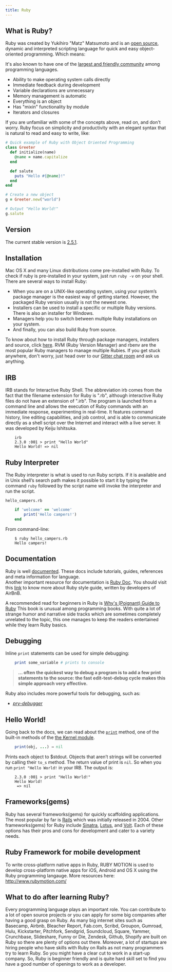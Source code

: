 ```yaml
---
title: Ruby
---
```


## What is Ruby?

Ruby was created by Yukihiro "Matz" Matsumoto and is an <a href='https://github.com/ruby/ruby' target='_blank' rel='nofollow'>open source</a>, dynamic and interpreted scripting language for quick and easy object-oriented programming. Which means:

It's also known to have one of the <a href="https://www.ruby-lang.org/en/community/">largest and friendly community</a> among programming languages. 

*   Ability to make operating system calls directly
*   Immediate feedback during development
*   Variable declarations are unnecessary
*   Memory management is automatic
*   Everything is an object
*   Has "mixin" functionality by module
*   Iterators and closures

If you are unfamiliar with some of the concepts above, read on, and don't worry. Ruby focus on simplicity and productivity with an elegant syntax that is natural to read and easy to write, like:
```ruby
# Quick example of Ruby with Object Oriented Programming
class Greeter
  def initialize(name)
    @name = name.capitalize
  end

  def salute
    puts "Hello #{@name}!"
  end
end

# Create a new object
g = Greeter.new("world")

# Output "Hello World!"
g.salute
```
## Version

The current stable version is [2.5.1](https://www.ruby-lang.org/en/news/2018/03/28/ruby-2-5-1-released/).

## Installation

Mac OS X and many Linux distributions come pre-installed with Ruby. To check if ruby is pre-installed in your system, just run `ruby -v` on your shell. There are several ways to install Ruby:

*   When you are on a UNIX-like operating system, using your system’s package manager is the easiest way of getting started. However, the packaged Ruby version usually is not the newest one.
*   Installers can be used to install a specific or multiple Ruby versions. There is also an installer for Windows.
*   Managers help you to switch between multiple Ruby installations on your system.
*   And finally, you can also build Ruby from source.

To know about how to install Ruby through package managers, installers and source, click <a href='https://www.ruby-lang.org/en/documentation/installation/' target='_blank' rel='nofollow'>here</a>. RVM (Ruby Version Manager) and rbenv are the most popular Ruby managers to manage multiple Rubies. If you get stuck anywhere, don't worry, just head over to our <a href='https://gitter.im/FreeCodeCamp/ruby' target='_blank' rel='nofollow'>Gitter chat room</a> and ask us anything.

## IRB

IRB stands for Interactive Ruby Shell. The abbreviation irb comes from the fact that the filename extension for Ruby is ".rb", although interactive Ruby files do not have an extension of ".irb". The program is launched from a command line and allows the execution of Ruby commands with an immediate response, experimenting in real-time. It features command history, line editing capabilities, and job control, and is able to communicate directly as a shell script over the Internet and interact with a live server. It was developed by Keiju Ishitsuka.

```shell
    irb
    2.3.0 :001 > print "Hello World"
    Hello World! => nil
```

## Ruby Interpreter

The Ruby interpreter is what is used to run Ruby scripts. If it is available and in Unix shell’s search path makes it possible to start it by typing the command `ruby` followed by the script name will invoke the interpreter and run the script.

`hello_campers.rb`

```ruby
    if 'welcome' == 'welcome'
        print('Hello campers!')
    end
```
From command-line:
```shell
    $ ruby hello_campers.rb
    Hello campers!
```
## Documentation

Ruby is well <a href='https://www.ruby-lang.org/en/documentation/' target='_blank' rel='nofollow'>documented</a>. These docs include tutorials, guides, references and meta information for language.  
Another important resource for documentation is <a href='http://ruby-doc.org/core-2.3.0/' target='_blank' rel='nofollow'>Ruby Doc</a>. You should visit this <a href='https://github.com/airbnb/ruby' target='_blank' rel='nofollow'>link</a> to know more about Ruby style guide, written by developers of AirBnB.

A recommended read for beginners in Ruby is <a href='https://poignant.guide/' target='_blank' rel='nofollow'>Why's (Poignant) Guide to Ruby</a>
This book is unusual among programming books. With quite a lot of strange humor and narrative side tracks which are sometimes completely unrelated to the topic, this one manages to keep the readers entertained while they learn Ruby basics. 

## Debugging

Inline `print` statements can be used for simple debugging:
```ruby
    print some_variable # prints to console
```
> **... often the quickest way to debug a program is to add a few print statements to the source: the fast edit-test-debug cycle makes this simple approach very effective.**

Ruby also includes more powerful tools for debugging, such as:  
* <a href='https://github.com/nixme/pry-debugger' target='_blank' rel='nofollow'>_pry-debugger_</a>

## Hello World!

Going back to the docs, we can read about the <a href='http://ruby-doc.org/core-2.3.0/Kernel.html#method-i-print' target='_blank' rel='nofollow'>`print`</a> method, one of the built-in methods of the <a href='http://ruby-doc.org/core-2.3.0/Kernel.html' target='_blank' rel='nofollow'>the Kernel module</a>.  
```ruby
    print(obj, ...) → nil
```
Prints each object to $stdout. Objects that aren’t strings will be converted by calling their `to_s` method. The return value of print is `nil`. So when you run `print "Hello World!` in your IRB. The output is:
```shell
    2.3.0 :001 > print "Hello World!"
    Hello World!
     => nil
```
## Frameworks(gems)

Ruby has several frameworks(gems) for quickly scaffolding applications. The most popular by far is <a href='http://rubyonrails.org/' target='_blank' rel='nofollow'>Rails</a> which was initially released in 2004\. Other frameworks(gems) for Ruby include <a href='http://www.sinatrarb.com/' target='_blank' rel='nofollow'>Sinatra</a>, <a href='http://lotusrb.org/' target='_blank' rel='nofollow'>Lotus</a>, and <a href='http://voltframework.com/' target='_blank' rel='nofollow'>Volt</a>. Each of these options has their pros and cons for development and cater to a variety needs.


## Ruby Framework for mobile development
To write cross-platform native apps in Ruby, RUBY MOTION is used to develop cross-platform native apps for iOS, Android and OS X using the Ruby programming langauge.
More resources here: http://www.rubymotion.com/

## What to do after learning Ruby?
Every programming language plays an important role. You can contribute to a lot of open source projects or you can apply for some big companies after having a good grasp on Ruby. As many big internet sites such as Basecamp, Airbnb, Bleacher Report, Fab.com, Scribd, Groupon, Gumroad, Hulu, Kickstarter, Pitchfork, Sendgrid, Soundcloud, Square, Yammer, Crunchbase, Slideshare, Funny or Die, Zendesk, Github, Shopify are built on Ruby so there are plenty of options out there.
Moreover, a lot of startups are hiring people who have skills with Ruby on Rails as not many programmers try to learn Ruby. So you might have a clear cut to work in a start-up company.
So, Ruby is beginner friendly and is quite hard skill set to find you have a good number of openings to work as a developer.
